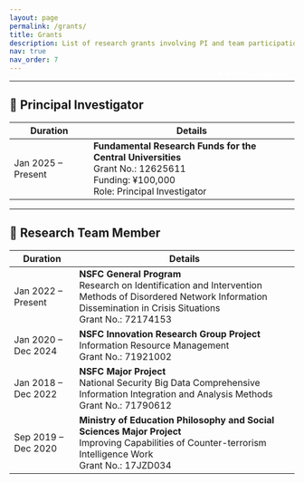 ```yaml
---
layout: page
permalink: /grants/
title: Grants
description: List of research grants involving PI and team participation in national-level scientific projects.
nav: true
nav_order: 7
---
```


---

<button onclick="toggleLang()" style="
  background-color: var(--global-theme-color);
  color: white;
  font-weight: bold;
  border: 2px solid var(--global-theme-color);
  border-radius: 6px;
  padding: 6px 12px;
  cursor: pointer;
  margin-top: -40px;
  float: right;
">
  🌐 Switch Language
</button>

<div id="en-grants" markdown="1">

## 🎯 Principal Investigator

| **Duration**       | **Details** |
|--------------------|-------------|
| Jan 2025 – Present | **Fundamental Research Funds for the Central Universities**<br>Grant No.: 12625611<br>Funding: ¥100,000<br>Role: Principal Investigator |

<hr>

## 🤝 Research Team Member

| **Duration**       | **Details** |
|--------------------|-------------|
| Jan 2022 – Present | **NSFC General Program**<br>Research on Identification and Intervention Methods of Disordered Network Information Dissemination in Crisis Situations<br>Grant No.: 72174153 |
| Jan 2020 – Dec 2024     | **NSFC Innovation Research Group Project**<br>Information Resource Management<br>Grant No.: 71921002 |
| Jan 2018 – Dec 2022     | **NSFC Major Project**<br>National Security Big Data Comprehensive Information Integration and Analysis Methods<br>Grant No.: 71790612 |
| Sep 2019 – Dec 2020    | **Ministry of Education Philosophy and Social Sciences Major Project**<br>Improving Capabilities of Counter-terrorism Intelligence Work<br>Grant No.: 17JZD034 |
</div>

<div id="zh-grants" style="display: none;" markdown="block">

## 🎯 主持项目

| **时间**           | **项目内容** |
|--------------------|--------------|
| 2025年 – 至今       | **中央高校基本科研业务费专项资金资助**<br>项目编号：12625611<br>经费：10万元<br>负责人：陈苗苗 |

<hr>

## 🤝 参与项目

| **时间**           | **项目内容** |
|--------------------|--------------|
| 2022年1月 – 至今    | **国家自然科学基金面上项目**<br>危机情境下网络信息传播失序识别与干预方法研究<br>项目编号：72174153 |
| 2023年12月 – 至今   | **国家社会科学基金重大项目**<br>不确定环境下韧性社会智能情报支持与决策研究<br>项目编号：23&ZD230 |
| 2020年1月 – 2024年12月    | **国家自然科学基金创新研究群体项目**<br>信息资源管理<br>项目编号：71921002 |
| 2018年1月 – 2022年12月    | **国家自然科学基金重大项目**<br>国家安全大数据综合信息集成与分析方法<br>项目编号：71790612 |
| 2019年9月 – 2020年12月 | **教育部哲学社会科学研究重大课题攻关项目**<br>提高反恐怖主义情报信息工作能力对策研究<br>项目编号：17JZD034 |

</div>

<script>
  function toggleLang() {
    const en = document.getElementById('en-grants');
    const zh = document.getElementById('zh-grants');
    if (en.style.display === 'none') {
      en.style.display = 'block';
      zh.style.display = 'none';
    } else {
      en.style.display = 'none';
      zh.style.display = 'block';
    }
  }
</script>

